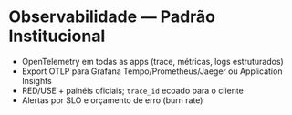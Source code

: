 # Observabilidade — Padrão Institucional
- OpenTelemetry em todas as apps (trace, métricas, logs estruturados)
- Export OTLP para Grafana Tempo/Prometheus/Jaeger ou Application Insights
- RED/USE + painéis oficiais; `trace_id` ecoado para o cliente
- Alertas por SLO e orçamento de erro (burn rate)